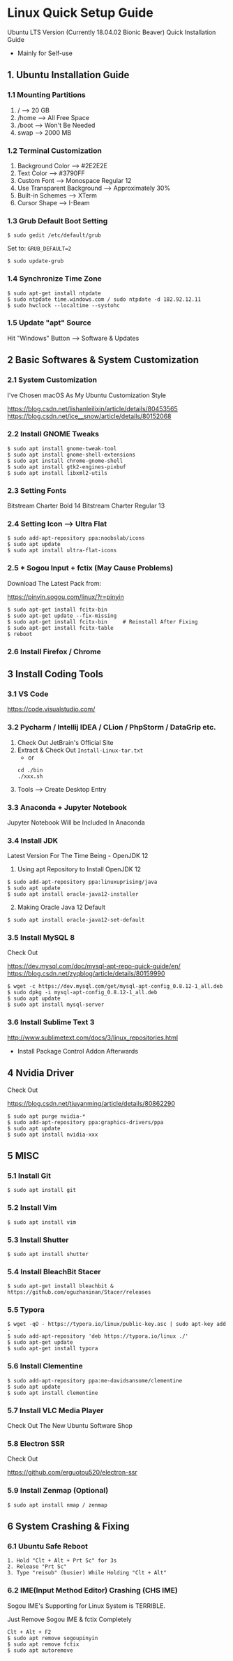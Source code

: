 # Linux Quick Setup Guide

Ubuntu LTS Version (Currently 18.04.02 Bionic Beaver) Quick Installation Guide

* Mainly for Self-use

## 1. Ubuntu Installation Guide

### 1.1 Mounting Partitions

1. /  -->  20 GB
2. /home -->  All Free Space
3. /boot  -->  Won't Be Needed
4. swap  -->  2000 MB

### 1.2 Terminal Customization

1. Background Color  -->  #2E2E2E
2. Text Color  -->  #3790FF
3. Custom Font  -->  Monospace Regular 12
4. Use Transparent Background  -->  Approximately 30%
5. Built-in Schemes  -->  XTerm
6. Cursor Shape  -->  I-Beam

### 1.3 Grub Default Boot Setting

```
$ sudo gedit /etc/default/grub
```
Set to:  `GRUB_DEFAULT=2`

```
$ sudo update-grub
```

### 1.4 Synchronize Time Zone

```
$ sudo apt-get install ntpdate
$ sudo ntpdate time.windows.com / sudo ntpdate -d 182.92.12.11
$ sudo hwclock --localtime --systohc
```

### 1.5 Update "apt" Source

Hit "Windows" Button --> Software & Updates

## 2 Basic Softwares & System Customization

### 2.1 System Customization

I've Chosen macOS As My Ubuntu Customization Style

https://blog.csdn.net/lishanleilixin/article/details/80453565  
https://blog.csdn.net/ice__snow/article/details/80152068

### 2.2 Install GNOME Tweaks

```
$ sudo apt install gnome-tweak-tool
$ sudo apt install gnome-shell-extensions
$ sudo apt install chrome-gnome-shell
$ sudo apt install gtk2-engines-pixbuf
$ sudo apt install libxml2-utils
```

### 2.3 Setting Fonts

Bitstream Charter Bold 14 
Bitstream Charter Regular 13

### 2.4 Setting Icon --> Ultra Flat

```
$ sudo add-apt-repository ppa:noobslab/icons
$ sudo apt update
$ sudo apt install ultra-flat-icons
```

### 2.5 * Sogou Input + fctix (May Cause Problems)

Download The Latest Pack from:

https://pinyin.sogou.com/linux/?r=pinyin

```
$ sudo apt-get install fcitx-bin
$ sudo apt-get update --fix-missing
$ sudo apt-get install fcitx-bin     # Reinstall After Fixing
$ sudo apt-get install fcitx-table
$ reboot
```

### 2.6 Install Firefox / Chrome

## 3 Install Coding Tools

### 3.1 VS Code

https://code.visualstudio.com/

### 3.2 Pycharm / Intellij IDEA / CLion / PhpStorm / DataGrip etc.

1. Check Out JetBrain's Official Site
2. Extract & Check Out `Install-Linux-tar.txt`
   - or
   ```
   cd ./bin
   ./xxx.sh
   ```
3. Tools --> Create Desktop Entry

### 3.3 Anaconda + Jupyter Notebook

Jupyter Notebook Will be Included In Anaconda

### 3.4 Install JDK

Latest Version For The Time Being - OpenJDK 12

1. Using apt Repository to Install OpenJDK 12

```
$ sudo add-apt-repository ppa:linuxuprising/java
$ sudo apt update
$ sudo apt install oracle-java12-installer
```

2. Making Oracle Java 12 Default

```
$ sudo apt install oracle-java12-set-default
```

### 3.5 Install MySQL 8

Check Out

https://dev.mysql.com/doc/mysql-apt-repo-quick-guide/en/  
https://blog.csdn.net/zyqblog/article/details/80159990

```
$ wget -c https://dev.mysql.com/get/mysql-apt-config_0.8.12-1_all.deb
$ sudo dpkg -i mysql-apt-config_0.8.12-1_all.deb
$ sudo apt update
$ sudo apt install mysql-server
```

### 3.6 Install Sublime Text 3

http://www.sublimetext.com/docs/3/linux_repositories.html

* Install Package Control Addon Afterwards

## 4 Nvidia Driver

Check Out

https://blog.csdn.net/tjuyanming/article/details/80862290

```
$ sudo apt purge nvidia-*
$ sudo add-apt-repository ppa:graphics-drivers/ppa
$ sudo apt update
$ sudo apt install nvidia-xxx
```

## 5 MISC

### 5.1 Install Git

```
$ sudo apt install git
```

### 5.2 Install Vim

```
$ sudo apt install vim
```

### 5.3 Install Shutter

```
$ sudo apt install shutter
```

### 5.4 Install BleachBit Stacer

```
$ sudo apt-get install bleachbit & https://github.com/oguzhaninan/Stacer/releases
```

### 5.5 Typora

```
$ wget -qO - https://typora.io/linux/public-key.asc | sudo apt-key add -
$ sudo add-apt-repository 'deb https://typora.io/linux ./'
$ sudo apt-get update
$ sudo apt-get install typora
```

### 5.6 Install Clementine

```
$ sudo add-apt-repository ppa:me-davidsansome/clementine
$ sudo apt update
$ sudo apt install clementine
```

### 5.7 Install VLC Media Player

Check Out The New Ubuntu Software Shop

### 5.8 Electron SSR

Check Out

https://github.com/erguotou520/electron-ssr

### 5.9 Install Zenmap (Optional)

```
$ sudo apt install nmap / zenmap
```

## 6 System Crashing & Fixing

### 6.1 Ubuntu Safe Reboot

```
1. Hold "Clt + Alt + Prt Sc" for 3s
2. Release "Prt Sc"
3. Type "reisub" (busier) While Holding "Clt + Alt"
```

### 6.2 IME(Input Method Editor) Crashing (CHS IME)

Sogou IME's Supporting for Linux System is TERRIBLE.

Just Remove Sogou IME & fctix Completely

```
Clt + Alt + F2
$ sudo apt remove sogoupinyin
$ sudo apt remove fctix
$ sudo apt autoremove
```